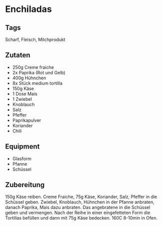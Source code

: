 # Enchiladas

## Tags

Scharf, Fleisch, Milchprodukt

## Zutaten

- 250g Creme fraiche
- 2x Paprika (Rot und Gelb)
- 400g Hühnchen
- 8x Stück medium tortilla
- 150g Käse
- 1 Dose Mais
- 1 Zwiebel
- Knoblauch
- Salz
- Pfeffer
- Paprikapulver
- Koriander
- Chili
	
## Equipment

- Glasform
- Pfanne
- Schüssel
	
## Zubereitung

150g Käse reiben.
Creme Fraiche, 75g Käse, Koriander, Salz, Pfeffer in die Schüssel geben.
Zwiebel, Knoblauch, Hühnchen in der Pfanne anbraten, danach Paprika, Mais dazu anbraten.
Das angebratene in die Schüssel geben und vermengen.
Nach der Reihe in einer eingefetteten Form die Tortillas befüllen und dann mit 75g Käse bedecken.
160C 8-10min in Ofen.
	